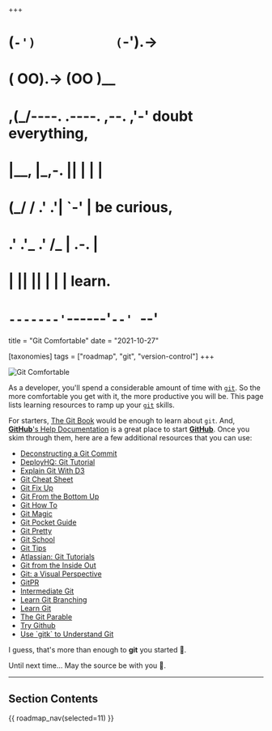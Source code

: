 +++
#   (`-')           (`-').->
#   ( OO).->        (OO )__
# ,(_/----. .----. ,--. ,'-' doubt everything,
# |__,    |\_,-.  ||  | |  |
#  (_/   /    .' .'|  `-'  | be curious,
#  .'  .'_  .'  /_ |  .-.  |
# |       ||      ||  | |  | learn.
# `-------'`------'`--' `--'

title = "Git Comfortable"
date = "2021-10-27"

[taxonomies]
tags = ["roadmap", "git", "version-control"]
+++

![Git Comfortable](/images/size/w1200/2024/03/git.png)

As a developer, you'll spend a considerable amount of time
with [`git`](https://git-scm.com/). So the more comfortable you get with it, the
more productive you will be. This page lists learning resources to ramp up
your [`git`](https://git-scm.com/) skills.


For starters, [The Git Book](https://git-scm.com/book/) would be enough to learn
about `git`. And, [**GitHub**'s Help Documentation](https://help.github.com/) is
a great place to start [**GitHub**](https://github.com/). Once you skim through
them, here are a few additional resources that you can use:

* [Deconstructing a Git Commit](https://krishnabiradar.com/blogs/deconstructing-a-git-commit/)
* [DeployHQ: Git Tutorial](https://www.deployhq.com/git)
* [Explain Git With D3](http://onlywei.github.io/explain-git-with-d3/)
* [Git Cheat Sheet](https://github.com/arslanbilal/git-cheat-sheet)
* [Git Fix Up](http://sethrobertson.github.io/GitFixUm/fixup.html)
* [Git From the Bottom Up](https://jwiegley.github.io/git-from-the-bottom-up/)
* [Git How To](https://githowto.com/)
* [Git Magic](http://www-cs-students.stanford.edu/~blynn/gitmagic/index.html)
* [Git Pocket Guide](https://www.goodreads.com/book/show/17239270-git-pocket-guide)
* [Git Pretty](http://justinhileman.info/article/git-pretty/git-pretty.png)
* [Git School](https://www.youtube.com/c/DanGitschoolDude)
* [Git Tips](https://github.com/git-tips/tips)
* [Atlassian: Git Tutorials](https://www.atlassian.com/git/tutorials)
* [Git from the Inside Out](https://codewords.recurse.com/issues/two/git-from-the-inside-out)
* [Git: a Visual Perspective](https://www.developintelligence.com/blog/2015/06/making-sense-of-git-a-visual-perspective/)
* [GitPR](https://github.com/susam/gitpr)
* [Intermediate Git](http://www.columbia.edu/~zjn2101/intermediate-git/#1)
* [Learn Git Branching](https://learngitbranching.js.org/)
* [Learn Git](https://www.git-tower.com/learn/)
* [The Git Parable](https://tom.preston-werner.com/2009/05/19/the-git-parable.html)
* [Try Github](https://try.github.io/)
* [Use \`gitk\` to Understand Git](https://lostechies.com/joshuaflanagan/2010/09/03/use-gitk-to-understand-git/)

I guess, that's more than enough to **git** you started 🙂.

Until next time... May the source be with you 🦄.

--------

## Section Contents

{{ roadmap_nav(selected=11) }}
